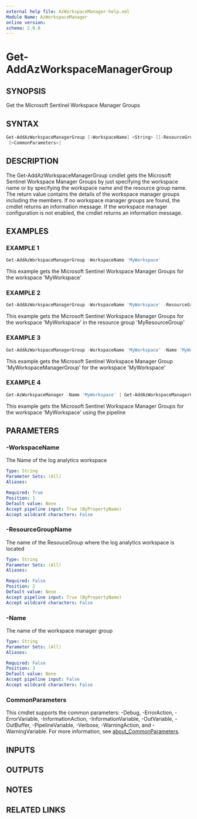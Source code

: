 ```yaml
---
external help file: AzWorkspaceManager-help.xml
Module Name: AzWorkspaceManager
online version:
schema: 2.0.0
---
```


# Get-AddAzWorkspaceManagerGroup

## SYNOPSIS
Get the Microsoft Sentinel Workspace Manager Groups

## SYNTAX

```powershell
Get-AddAzWorkspaceManagerGroup [-WorkspaceName] <String> [[-ResourceGroupName] <String>] [[-Name] <String>]
 [<CommonParameters>]
```

## DESCRIPTION
The Get-AddAzWorkspaceManagerGroup cmdlet gets the Microsoft Sentinel Workspace Manager Groups by just specifying the workspace name
or by specifying the workspace name and the resource group name.
The return value contains the details of the workspace manager groups
including the members.
If no workspace manager groups are found, the cmdlet returns an information message.
If the workspace manager configuration is not enabled, the cmdlet returns an information message.

## EXAMPLES

### EXAMPLE 1
```powershell
Get-AddAzWorkspaceManagerGroup -WorkspaceName 'MyWorkspace'
```

This example gets the Microsoft Sentinel Workspace Manager Groups for the workspace 'MyWorkspace'

### EXAMPLE 2
```powershell
Get-AddAzWorkspaceManagerGroup -WorkspaceName 'MyWorkspace' -ResourceGroupName 'MyResourceGroup'
```

This example gets the Microsoft Sentinel Workspace Manager Groups for the workspace 'MyWorkspace' in the resource group 'MyResourceGroup'

### EXAMPLE 3
```powershell
Get-AddAzWorkspaceManagerGroup -WorkspaceName 'MyWorkspace' -Name 'MyWorkspaceManagerGroup'
```

This example gets the Microsoft Sentinel Workspace Manager Group 'MyWorkspaceManagerGroup' for the workspace 'MyWorkspace'

### EXAMPLE 4
```powershell
Get-AzWorkspaceManager -Name 'MyWorkspace' | Get-AddAzWorkspaceManagerGroup
```

This example gets the Microsoft Sentinel Workspace Manager Groups for the workspace 'MyWorkspace' using the pipeline

## PARAMETERS

### -WorkspaceName
The Name of the log analytics workspace

```yaml
Type: String
Parameter Sets: (All)
Aliases:

Required: True
Position: 1
Default value: None
Accept pipeline input: True (ByPropertyName)
Accept wildcard characters: False
```

### -ResourceGroupName
The name of the ResouceGroup where the log analytics workspace is located

```yaml
Type: String
Parameter Sets: (All)
Aliases:

Required: False
Position: 2
Default value: None
Accept pipeline input: True (ByPropertyName)
Accept wildcard characters: False
```

### -Name
The name of the workspace manager group

```yaml
Type: String
Parameter Sets: (All)
Aliases:

Required: False
Position: 3
Default value: None
Accept pipeline input: False
Accept wildcard characters: False
```

### CommonParameters
This cmdlet supports the common parameters: -Debug, -ErrorAction, -ErrorVariable, -InformationAction, -InformationVariable, -OutVariable, -OutBuffer, -PipelineVariable, -Verbose, -WarningAction, and -WarningVariable. For more information, see [about_CommonParameters](http://go.microsoft.com/fwlink/?LinkID=113216).

## INPUTS

## OUTPUTS

## NOTES

## RELATED LINKS


